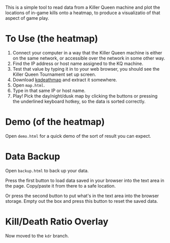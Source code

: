 This is a simple tool to read data from a Killer Queen machine and plot the
locations of in-game kills onto a heatmap, to produce a visualizatio of
that aspect of game play.

# To Use (the heatmap)

1. Connect your computer in a way that the Killer Queen machine is either
   on the same network, or accessible over the network in some other way.
2. Find the IP address or host name assigned to the KQ machine.
3. Test that value by typing it in to your web browser, you should
   see the Killer Queen Tournament set up screen.
4. Download [kqdeathmap](https://github.com/arantius/kqdeathmap/archive/master.zip)
   and extract it somewhere.
5. Open `map.html`.
6. Type in that same IP or host name.
7. Play!  Pick the day/night/dusk map by clicking the buttons or pressing
   the underlined keyboard hotkey, so the data is sorted correctly.

# Demo (of the heatmap)

Open `demo.html` for a quick demo of the sort of result you can expect.

# Data Backup

Open `backup.html` to back up your data.

Press the first button to load data saved in your browser into the text area
in the page.  Copy/paste it from there to a safe location.

Or press the second button to put what's in the text area into the browser
storage.  Empty out the box and press this button to reset the saved data.

# Kill/Death Ratio Overlay

Now moved to the `kdr` branch.

